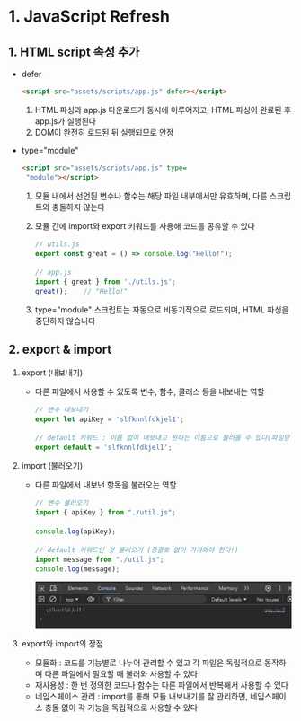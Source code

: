 # 1. JavaScript Refresh

## 1. HTML script 속성 추가

- defer

    ``` html
    <script src="assets/scripts/app.js" defer></script>
    ```

    1. HTML 파싱과 app.js 다운로드가 동시에 이루어지고, HTML 파싱이 완료된 후 app.js가 실행된다
    2. DOM이 완전히 로드된 뒤 실행되므로 안정

- type="module"

    ``` html
    <script src="assets/scripts/app.js" type=
     "module"></script>
    ```

    1. 모듈 내에서 선언된 변수나 함수는 해당 파일 내부에서만 유효하며, 다른 스크립트와 충돌하지 않는다
    2. 모듈 간에 import와 export 키워드를 사용해 코드를 공유할 수 있다

        ``` javaScript
        // utils.js
        export const great = () => console.log("Hello!");

        // app.js
        import { great } from './utils.js';
        great();    // "Hello!"
        ```

    3. type="module" 스크립트는 자동으로 비동기적으로 로드되며, HTML 파싱을 중단하지 않습니다

## 2. export & import

1. export (내보내기)

    - 다른 파일에서 사용할 수 있도록 변수, 함수, 클래스 등을 내보내는 역할

        ``` javascript
        // 변수 내보내기
        export let apiKey = 'slfknnlfdkjel1';

        // default 키워드 : 이름 없이 내보내고 원하는 이름으로 불러올 수 있다(파일당 1개)
        export default = 'slfknnlfdkjel1';
        ```

2. import (불러오기)

    - 다른 파일에서 내보낸 항목을 불러오는 역할

        ``` javascript
        // 변수 불러오기
        import { apiKey } from "./util.js";

        console.log(apiKey);

        // default 키워드인 것 불러오기 (중괄호 없이 가져와야 한다!)
        import message from "./util.js";
        console.log(message);
        ```
        
        ![alt text](image.png)

3. export와 import의 장점

    - 모듈화 : 코드를 기능별로 나누어 관리할 수 있고 각 파일은 독립적으로 동작하며 다른 파일에서 필요할 때 불러와 사용할 수 있다
    - 재사용성 : 한 번 정의한 코드나 함수는 다른 파일에서 반복해서 사용할 수 있다
    - 네임스페이스 관리 : import를 통해 모듈 내보내기를 잘 관리하면, 네임스페이스 충돌 없이 각 기능을 독립적으로 사용할 수 있다
